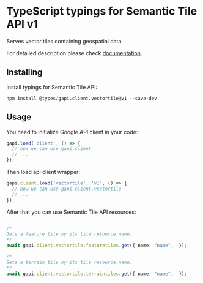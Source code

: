 # TypeScript typings for Semantic Tile API v1

Serves vector tiles containing geospatial data.

For detailed description please check [documentation](https://developers.google.com/maps/contact-sales/).

## Installing

Install typings for Semantic Tile API:

```
npm install @types/gapi.client.vectortile@v1 --save-dev
```

## Usage

You need to initialize Google API client in your code:

```typescript
gapi.load('client', () => {
  // now we can use gapi.client
  // ...
});
```

Then load api client wrapper:

```typescript
gapi.client.load('vectortile', 'v1', () => {
  // now we can use gapi.client.vectortile
  // ...
});
```



After that you can use Semantic Tile API resources:

```typescript

/*
Gets a feature tile by its tile resource name.
*/
await gapi.client.vectortile.featuretiles.get({ name: "name",  });

/*
Gets a terrain tile by its tile resource name.
*/
await gapi.client.vectortile.terraintiles.get({ name: "name",  });
```
